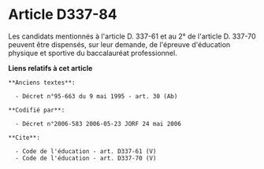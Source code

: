 # Article D337-84

Les candidats mentionnés à l'article D. 337-61 et au 2° de l'article D. 337-70 peuvent être dispensés, sur leur demande, de
l'épreuve d'éducation physique et sportive du baccalauréat professionnel.

**Liens relatifs à cet article**

	**Anciens textes**:

	  - Décret n°95-663 du 9 mai 1995 - art. 30 (Ab)

	**Codifié par**:

	  - Décret n°2006-583 2006-05-23 JORF 24 mai 2006

	**Cite**:

	  - Code de l'éducation - art. D337-61 (V)
	  - Code de l'éducation - art. D337-70 (V)
